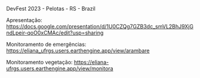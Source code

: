 DevFest 2023 - Pelotas - RS - Brazil


Apresentação:
https://docs.google.com/presentation/d/1U0CZQg7GZB3dc_smVL2BhJ9XjGndLpeir-qoO0xCMAc/edit?usp=sharing

Monitoramento de emergências:
https://eliana_ufrgs.users.earthengine.app/view/arambare

Monitoramento vegetação:
https://eliana-ufrgs.users.earthengine.app/view/monitora
